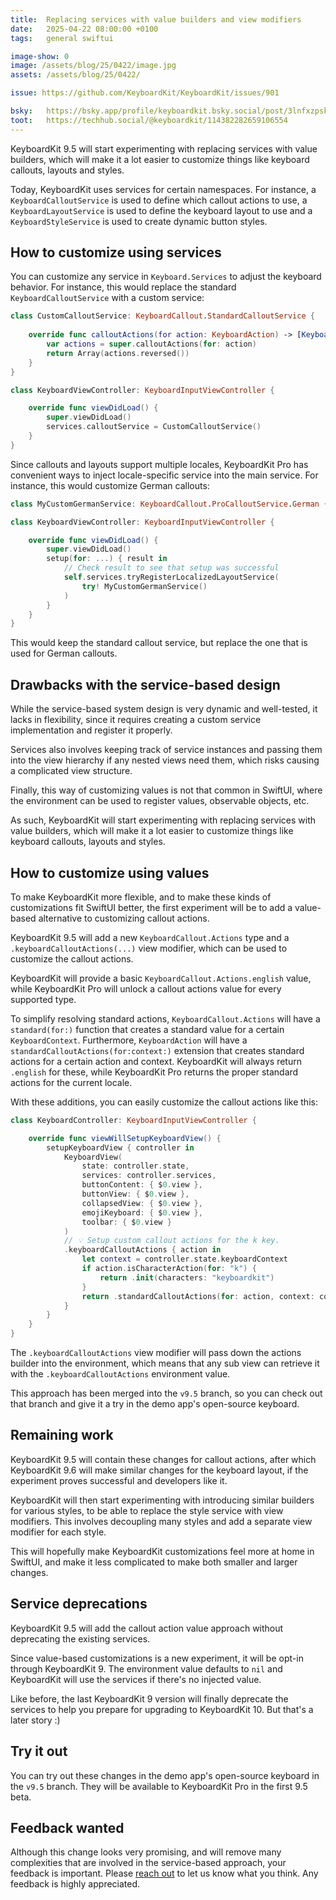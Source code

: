 ```yaml
---
title:  Replacing services with value builders and view modifiers
date:   2025-04-22 08:00:00 +0100
tags:   general swiftui

image-show: 0
image: /assets/blog/25/0422/image.jpg
assets: /assets/blog/25/0422/

issue: https://github.com/KeyboardKit/KeyboardKit/issues/901

bsky:   https://bsky.app/profile/keyboardkit.bsky.social/post/3lnfxzpskbk25
toot:   https://techhub.social/@keyboardkit/114382282659106554
---
```


KeyboardKit 9.5 will start experimenting with replacing services with value builders, which will make it a lot easier to customize things like keyboard callouts, layouts and styles.

Today, KeyboardKit uses services for certain namespaces. For instance, a `KeyboardCalloutService` is used to define which callout actions to use, a `KeyboardLayoutService` is used to define the keyboard layout to use and a `KeyboardStyleService` is used to create dynamic button styles.


## How to customize using services

You can customize any service in `Keyboard.Services` to adjust the keyboard behavior. For instance, this would replace the standard `KeyboardCalloutService` with a custom service:

```swift
class CustomCalloutService: KeyboardCallout.StandardCalloutService {
    
    override func calloutActions(for action: KeyboardAction) -> [KeyboardAction] {
        var actions = super.calloutActions(for: action)
        return Array(actions.reversed())
    }
}

class KeyboardViewController: KeyboardInputViewController {

    override func viewDidLoad() {
        super.viewDidLoad()
        services.calloutService = CustomCalloutService()
    }
}
```

Since callouts and layouts support multiple locales, KeyboardKit Pro has convenient ways to inject locale-specific service into the main service. For instance, this would customize German callouts:

```swift
class MyCustomGermanService: KeyboardCallout.ProCalloutService.German { ... } 

class KeyboardViewController: KeyboardInputViewController {

    override func viewDidLoad() {
        super.viewDidLoad()
        setup(for: ...) { result in
            // Check result to see that setup was successful
            self.services.tryRegisterLocalizedLayoutService(
                try! MyCustomGermanService() 
            )
        }
    }
}
```

This would keep the standard callout service, but replace the one that is used for German callouts.


## Drawbacks with the service-based design

While the service-based system design is very dynamic and well-tested, it lacks in flexibility, since it requires creating a custom service implementation and register it properly.

Services also involves keeping track of service instances and passing them into the view hierarchy if any nested views need them, which risks causing a complicated view structure.

Finally, this way of customizing values is not that common in SwiftUI, where the environment can be used to register values, observable objects, etc.

As such, KeyboardKit will start experimenting with replacing services with value builders, which will make it a lot easier to customize things like keyboard callouts, layouts and styles.


## How to customize using values

To make KeyboardKit more flexible, and to make these kinds of customizations fit SwiftUI better, the first experiment will be to add a value-based alternative to customizing callout actions. 

KeyboardKit 9.5 will add a new `KeyboardCallout.Actions` type and a `.keyboardCalloutActions(...)` view modifier, which can be used to customize the callout actions.

KeyboardKit will provide a basic `KeyboardCallout.Actions.english` value, while KeyboardKit Pro will unlock a callout actions value for every supported type.

To simplify resolving standard actions, `KeyboardCallout.Actions` will have a `standard(for:)` function that creates a standard value for a certain `KeyboardContext`. Furthermore, `KeyboardAction` will have a `standardCalloutActions(for:context:)` extension that creates standard actions for a certain action and context. KeyboardKit will always return `.english` for these, while KeyboardKit Pro returns the proper standard actions for the current locale.

With these additions, you can easily customize the callout actions like this:

```swift
class KeyboardController: KeyboardInputViewController {

    override func viewWillSetupKeyboardView() {
        setupKeyboardView { controller in
            KeyboardView(
                state: controller.state,
                services: controller.services,
                buttonContent: { $0.view },
                buttonView: { $0.view },
                collapsedView: { $0.view },
                emojiKeyboard: { $0.view },
                toolbar: { $0.view }
            )
            // 💡 Setup custom callout actions for the k key.
            .keyboardCalloutActions { action in
                let context = controller.state.keyboardContext
                if action.isCharacterAction(for: "k") {
                    return .init(characters: "keyboardkit")
                }
                return .standardCalloutActions(for: action, context: context)
            }
        }
    }
}
```

The `.keyboardCalloutActions` view modifier will pass down the actions builder into the environment, which means that any sub view can retrieve it with the `.keyboardCalloutActions` environment value.

This approach has been merged into the `v9.5` branch, so you can check out that branch and give it a try in the demo app's open-source keyboard.


## Remaining work

KeyboardKit 9.5 will contain these changes for callout actions, after which KeyboardKit 9.6 will make similar changes for the keyboard layout, if the experiment proves successful and developers like it.

KeyboardKit will then start experimenting with introducing similar builders for various styles, to be able to replace the style service with view modifiers. This involves decoupling many styles and add a separate view modifier for each style.

This will hopefully make KeyboardKit customizations feel more at home in SwiftUI, and make it less complicated to make both smaller and larger changes.


## Service deprecations

KeyboardKit 9.5 will add the callout action value approach without deprecating the existing services.

Since value-based customizations is a new experiment, it will be opt-in through KeyboardKit 9. The environment value defaults to `nil` and KeyboardKit will use the services if there's no injected value.

Like before, the last KeyboardKit 9 version will finally deprecate the services to help you prepare for upgrading to KeyboardKit 10. But that's a later story :)


## Try it out

You can try out these changes in the demo app's open-source keyboard in the `v9.5` branch. They will be available to KeyboardKit Pro in the first 9.5 beta.


## Feedback wanted

Although this change looks very promising, and will remove many complexities that are involved in the service-based approach, your feedback is important. Please [reach out]({{site.urls.email}}) to let us know what you think. Any feedback is highly appreciated.
